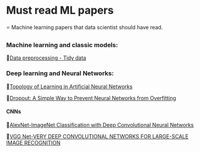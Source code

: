 # Must read ML papers
:star: Machine learning papers that data scientist should have read.

### Machine learning and classic models:
:page_facing_up:[Data preprocessing - Tidy data](https://vita.had.co.nz/papers/tidy-data.pdf)

### Deep learning and Neural Networks:
:page_facing_up:[Topology of Learning in Artificial Neural Networks](https://arxiv.org/abs/1902.08160v1)

:page_facing_up:[Dropout: A Simple Way to Prevent Neural Networks from
Overfitting](https://www.cs.toronto.edu/~hinton/absps/JMLRdropout.pdf)

#### CNNs

:page_facing_up:[AlexNet-ImageNet Classification with Deep Convolutional
Neural Networks](https://papers.nips.cc/paper/4824-imagenet-classification-with-deep-convolutional-neural-networks.pdf)

:page_facing_up:[VGG Net-VERY DEEP CONVOLUTIONAL NETWORKS FOR LARGE-SCALE IMAGE RECOGNITION](https://arxiv.org/pdf/1409.1556v6.pdf)
